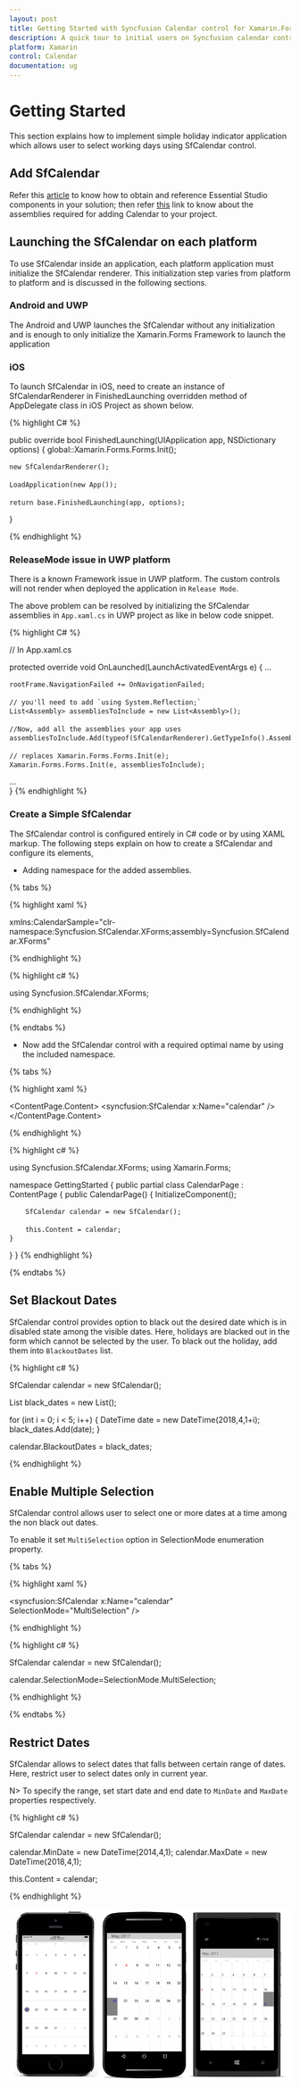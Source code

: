```yaml
---
layout: post
title: Getting Started with Syncfusion Calendar control for Xamarin.Forms
description: A quick tour to initial users on Syncfusion calendar control for Xamarin.Forms platform
platform: Xamarin
control: Calendar
documentation: ug
---
```


# Getting Started

This section explains how to implement simple holiday indicator application which allows user to select working days using SfCalendar control.

## Add SfCalendar

Refer this [article](https://help.syncfusion.com/xamarin/introduction/download-and-installation) to know how to obtain and reference Essential Studio components in your solution; then refer [this](https://help.syncfusion.com/xamarin/introduction/control-dependencies#sfchart) link to know about the assemblies required for adding Calendar to your project.

## Launching the SfCalendar on each platform

To use SfCalendar inside an application, each platform application must initialize the SfCalendar renderer. This initialization step varies from platform to platform and is discussed in the following sections.

### Android and  UWP

The Android and UWP launches the SfCalendar without any initialization and is enough to only initialize the Xamarin.Forms Framework to launch the application

### iOS

To launch SfCalendar in iOS, need to create an instance of SfCalendarRenderer in FinishedLaunching overridden method of AppDelegate class in iOS Project as shown below.

{% highlight C# %}

public override bool FinishedLaunching(UIApplication app, NSDictionary options)
{
	global::Xamarin.Forms.Forms.Init();

	new SfCalendarRenderer();

	LoadApplication(new App());

	return base.FinishedLaunching(app, options);
}

{% endhighlight %}

### ReleaseMode issue in UWP platform

There is a known Framework issue in UWP platform. The custom controls will not render when deployed the application in `Release Mode`.

The above problem can be resolved by initializing the SfCalendar assemblies in `App.xaml.cs` in UWP project as like in below code snippet.

{% highlight C# %}

// In App.xaml.cs

protected override void OnLaunched(LaunchActivatedEventArgs e)
{
…

	rootFrame.NavigationFailed += OnNavigationFailed;
		
	// you'll need to add `using System.Reflection;`
	List<Assembly> assembliesToInclude = new List<Assembly>();

	//Now, add all the assemblies your app uses
	assembliesToInclude.Add(typeof(SfCalendarRenderer).GetTypeInfo().Assembly);

	// replaces Xamarin.Forms.Forms.Init(e);        
	Xamarin.Forms.Forms.Init(e, assembliesToInclude);
		
…     
}
{% endhighlight %}
### Create a Simple SfCalendar

The SfCalendar control is configured entirely in C# code or by using XAML markup. The following steps explain on how to create a SfCalendar and configure its elements,

* Adding namespace for the added assemblies. 

{% tabs %}

{% highlight xaml %}

xmlns:CalendarSample="clr-namespace:Syncfusion.SfCalendar.XForms;assembly=Syncfusion.SfCalendar.XForms"
	
{% endhighlight %}

{% highlight c# %}

using Syncfusion.SfCalendar.XForms;

{% endhighlight %}

{% endtabs %}

* Now add the SfCalendar control with a required optimal name by using the included namespace.

{% tabs %}

{% highlight xaml %}

<?xml version="1.0" encoding="utf-8"?>
<ContentPage xmlns="http://xamarin.com/schemas/2014/forms" xmlns:x="http://schemas.microsoft.com/winfx/2009/xaml" xmlns:local="clr-namespace:GettingStarted" 
	xmlns:syncfusion="clr-namespace:Syncfusion.SfCalendar.XForms;assembly=Syncfusion.SfCalendar.XForms"
	x:Class="GettingStarted.CalendarPage">
<ContentPage.Content>
 <syncfusion:SfCalendar x:Name="calendar" />	
</ContentPage.Content>
</ContentPage>
	
{% endhighlight %}

{% highlight c# %}

using Syncfusion.SfCalendar.XForms;
using Xamarin.Forms;

namespace GettingStarted
{
public partial class CalendarPage : ContentPage
{
	public CalendarPage()
	{
		InitializeComponent();

		SfCalendar calendar = new SfCalendar();

		this.Content = calendar;
	}
}
}
{% endhighlight %}

{% endtabs %}

## Set Blackout Dates

SfCalendar control provides option to black out the desired date which is in disabled state among the visible dates. Here, holidays are blacked out in the form which cannot be selected by the user. To black out the holiday, add them into `BlackoutDates` list. 

{% highlight c# %}

SfCalendar  calendar = new SfCalendar();

List<DateTime> black_dates = new List<DateTime>();

for (int i = 0; i < 5; i++)
{
	DateTime date = new DateTime(2018,4,1+i);
	black_dates.Add(date);
}

calendar.BlackoutDates = black_dates;

{% endhighlight %}

## Enable Multiple Selection

SfCalendar control allows user to select one or more dates at a time among the non black out dates.

To enable it set `MultiSelection` option in SelectionMode enumeration property.

{% tabs %}

{% highlight xaml %}

<syncfusion:SfCalendar x:Name="calendar" SelectionMode="MultiSelection" />

{% endhighlight %}

{% highlight c# %}

SfCalendar calendar = new SfCalendar();

calendar.SelectionMode=SelectionMode.MultiSelection;

{% endhighlight %}

{% endtabs %}

## Restrict Dates

SfCalendar allows to select dates that falls between certain range of dates. Here, restrict user to select dates only in current year.

N> To specify the range, set start date and end date to `MinDate` and `MaxDate` properties respectively.

{% highlight c# %}

SfCalendar  calendar = new SfCalendar();

calendar.MinDate = new DateTime(2014,4,1);
calendar.MaxDate = new DateTime(2018,4,1);

this.Content = calendar;
	
{% endhighlight %}


![](images/GS.png)